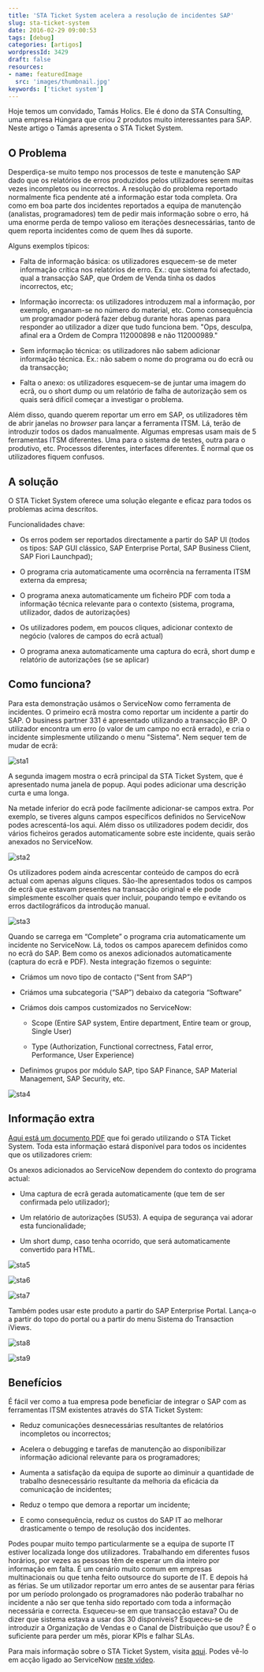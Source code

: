 ```yaml
---
title: 'STA Ticket System acelera a resolução de incidentes SAP'
slug: sta-ticket-system
date: 2016-02-29 09:00:53
tags: [debug]
categories: [artigos]
wordpressId: 3429
draft: false
resources:
- name: featuredImage
  src: 'images/thumbnail.jpg'
keywords: ['ticket system']
---
```

Hoje temos um convidado, Tamás Holics. Ele é dono da STA Consulting, uma empresa Húngara que criou 2 produtos muito interessantes para SAP. Neste artigo o Tamás apresenta o STA Ticket System.

## O Problema

Desperdiça-se muito tempo nos processos de teste e manutenção SAP dado que os relatórios de erros produzidos pelos utilizadores serem muitas vezes incompletos ou incorrectos. A resolução do problema reportado normalmente fica pendente até a informação estar toda completa. Ora como em boa parte dos incidentes reportados a equipa de manutenção (analistas, programadores) tem de pedir mais informação sobre o erro, há uma enorme perda de tempo valioso em iterações desnecessárias, tanto de quem reporta incidentes como de quem lhes dá suporte.

<!--more-->

Alguns exemplos típicos:

* Falta de informação básica: os utilizadores esquecem-se de meter informação crítica nos relatórios de erro. Ex.: que sistema foi afectado, qual a transacção SAP, que Ordem de Venda tinha os dados incorrectos, etc;

* Informação incorrecta: os utilizadores introduzem mal a informação, por exemplo, enganam-se no número do material, etc. Como consequência um programador poderá fazer debug durante horas apenas para responder ao utilizador a dizer que tudo funciona bem. "Ops, desculpa, afinal era a Ordem de Compra 112000898 e não 112000989."

* Sem informação técnica: os utilizadores não sabem adicionar informação técnica. Ex.: não sabem o nome do programa ou do ecrã ou da transacção;

* Falta o anexo: os utilizadores esquecem-se de juntar uma imagem do ecrã, ou o short dump ou um relatório de falha de autorização sem os quais será difícil começar a investigar o problema.

Além disso, quando querem reportar um erro em SAP, os utilizadores têm de abrir janelas no _browser_ para lançar a ferramenta ITSM. Lá, terão de introduzir todos os dados manualmente. Algumas empresas usam mais de 5 ferramentas ITSM diferentes. Uma para o sistema de testes, outra para o produtivo, etc. Processos diferentes, interfaces diferentes. É normal que os utilizadores fiquem confusos.

## A solução

O STA Ticket System oferece uma solução elegante e eficaz para todos os problemas acima descritos.

Funcionalidades chave:

* Os erros podem ser reportados directamente a partir do SAP UI (todos os tipos: SAP GUI clássico, SAP Enterprise Portal, SAP Business Client, SAP Fiori Launchpad);

* O programa cria automaticamente uma ocorrência na ferramenta ITSM externa da empresa;

* O programa anexa automaticamente um ficheiro PDF com toda a informação técnica relevante para o contexto (sistema, programa, utilizador, dados de autorizações)

* Os utilizadores podem, em poucos cliques, adicionar contexto de negócio (valores de campos do ecrã actual)

* O programa anexa automaticamente uma captura do ecrã, short dump e relatório de autorizações (se se aplicar)

## Como funciona?

Para esta demonstração usámos o ServiceNow como ferramenta de incidentes. O primeiro ecrã mostra como reportar um incidente a partir do SAP. O business partner 331 é apresentado utilizando a transacção BP. O utilizador encontra um erro (o valor de um campo no ecrã errado), e cria o incidente simplesmente utilizando o menu "Sistema". Nem sequer tem de mudar de ecrã:

![sta1][1]

A segunda imagem mostra o ecrã principal da STA Ticket System, que é apresentado numa janela de popup. Aqui podes adicionar uma descrição curta e uma longa.

Na metade inferior do ecrã pode facilmente adicionar-se campos extra. Por exemplo, se tiveres alguns campos específicos definidos no ServiceNow podes acrescentá-los aqui. Além disso os utilizadores podem decidir, dos vários ficheiros gerados automaticamente sobre este incidente, quais serão anexados no ServiceNow.

![sta2][2]

Os utilizadores podem ainda acrescentar conteúdo de campos do ecrã actual com apenas alguns cliques. São-lhe apresentados todos os campos de ecrã que estavam presentes na transacção original e ele pode simplesmente escolher quais quer incluir, poupando tempo e evitando os erros dactilográficos da introdução manual.

![sta3][3]

Quando se carrega em “Complete” o programa cria automaticamente um incidente no ServiceNow. Lá, todos os campos aparecem definidos como no ecrã do SAP. Bem como os anexos adicionados automaticamente (captura do ecrã e PDF). Nesta integração fizemos o seguinte:

* Criámos um novo tipo de contacto (“Sent from SAP”)

* Criámos uma subcategoria (“SAP”) debaixo da categoria “Software”

* Criámos dois campos customizados no ServiceNow:

  * Scope (Entire SAP system, Entire department, Entire team or group, Single User)

  * Type (Authorization, Functional correctness, Fatal error, Performance, User Experience)

* Definimos grupos por módulo SAP, tipo SAP Finance, SAP Material Management, SAP Security, etc.

![sta4][4]

## Informação extra

[Aqui está um documento PDF][12] que foi gerado utilizando o STA Ticket System. Toda esta informação estará disponível para todos os incidentes que os utilizadores criem:

Os anexos adicionados ao ServiceNow dependem do contexto do programa actual:

* Uma captura de ecrã gerada automaticamente (que tem de ser confirmada pelo utilizador);

* Um relatório de autorizações (SU53). A equipa de segurança vai adorar esta funcionalidade;

* Um short dump, caso tenha ocorrido, que será automaticamente convertido para HTML.

![sta5][5]

![sta6][6]

![sta7][7]

Também podes usar este produto a partir do SAP Enterprise Portal. Lança-o a partir do topo do portal ou a partir do menu Sistema do Transaction iViews.

![sta8][8]

![sta9][9]

## Benefícios

É fácil ver como a tua empresa pode beneficiar de integrar o SAP com as ferramentas ITSM existentes através do STA Ticket System:

* Reduz comunicações desnecessárias resultantes de relatórios incompletos ou incorrectos;

* Acelera o debugging e tarefas de manutenção ao disponibilizar informação adicional relevante para os programadores;

* Aumenta a satisfação da equipa de suporte ao diminuir a quantidade de trabalho desnecessário resultante da melhoria da eficácia da comunicação de incidentes;

* Reduz o tempo que demora a reportar um incidente;

* E como consequência, reduz os custos do SAP IT ao melhorar drasticamente o tempo de resolução dos incidentes.

Podes poupar muito tempo particularmente se a equipa de suporte IT estiver localizada longe dos utilizadores. Trabalhando em diferentes fusos horários, por vezes as pessoas têm de esperar um dia inteiro por informação em falta. É um cenário muito comum em empresas multinacionais ou que tenha feito outsource do suporte de IT.
E depois há as férias. Se um utilizador reportar um erro antes de se ausentar para férias por um período prolongado os programadores não poderão trabalhar no incidente a não ser que tenha sido reportado com toda a informação necessária e correcta. Esqueceu-se em que transacção estava? Ou de dizer que sistema estava a usar dos 30 disponíveis? Esqueceu-se de introduzir a Organização de Vendas e o Canal de Distribuição que usou? É o suficiente para perder um mês, piorar KPIs e falhar SLAs.

Para mais informação sobre o STA Ticket System, visita [aqui][10].
Podes vê-lo em acção ligado ao ServiceNow [neste vídeo][11].

   [1]: images/sta1.jpg
   [2]: images/sta2.jpg
   [3]: images/sta3.jpg
   [4]: images/sta4.jpg
   [5]: images/sta5.jpg
   [6]: images/sta6.jpg
   [7]: images/sta7.jpg
   [8]: images/sta8.jpg
   [9]: images/sta9.jpg
   [10]: http://sta-technologies.com/products/ticket-system/
   [11]: https://www.youtube.com/watch?v=ML0G8sCA9K4
   [12]: txt/Incident_INC0010066_ECC_20151202.pdf
